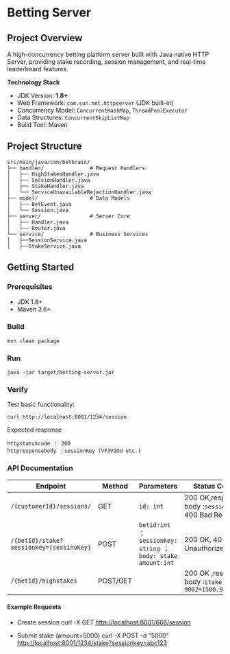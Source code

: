 # Betting Server

## Project Overview
A high-concurrency betting platform server built with Java native HTTP Server, providing stake recording, session management, and real-time leaderboard features.

**Technology Stack**
- JDK Version: **1.8+**
- Web Framework: `com.sun.net.httpserver` (JDK built-in)
- Concurrency Model: `ConcurrentHashMap`, `ThreadPoolExecutor`
- Data Structures: `ConcurrentSkipListMap`
- Build Tool: Maven

## Project Structure
```text
src/main/java/com/betbrain/
├── handler/               # Request Handlers
│   ├── HighStakesHandler.java
│   ├── SessionHandler.java
│   ├── StakeHandler.java
│   └── ServiceUnavailableRejectionHandler.java
├── model/                 # Data Models
│   ├── BetEvent.java
│   └── Session.java
├── server/                # Server Core
│   ├── Handler.java
│   └── Router.java
└── service/               # Business Services
│   ├──SessionService.java
│   ├──StakeService.java
```
## Getting Started
### Prerequisites
- JDK 1.8+
- Maven 3.6+
### Build
```text
mvn clean package
```
### Run
```text
java -jar target/betting-server.jar
```
### Verify
Test basic functionality:
```text
curl http://localhost:8001/1234/session
```
Expected response
```text
httpstatuscode ： 200
httpresponsebody ：sessionKey (VF3VQOU etc.)
```
### API Documentation
| Endpoint               | Method | Parameters               | Status Codes           |
|------------------------|--------|--------------------------|------------------------|
| `/{customerId}/sessions/`       | GET    | `id: int`                | 200 OK,response body :`session key`, 400 Bad Request|
| `/{betId}/stake?sessionkey={sessinoKey}`      | POST   | `betid:int ；sessionkey: string ；body: stake amount:int`     | 200 OK, 401 Unauthorized|
| `/{betId}/highstakes`      | POST/GET   |      | 200 OK ,response body :`stake list 9002=1500,9001=800`|

#### Example Requests
- Create session
curl -X GET [http://localhost:8001/666/session](http://localhost:8001/666/session)

- Submit stake (amount=5000)
curl -X POST -d "5000" [http://localhost:8001/1234/stake?sessionkey=abc123](http://localhost:8001/1234/stake?sessionkey=abc123)
